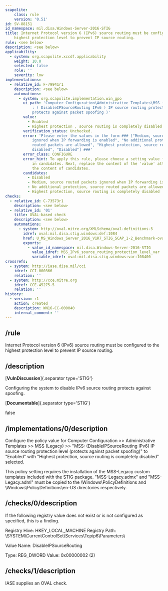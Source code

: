 ```yaml
---
scapolite:
    class: rule
    version: '0.51'
id: SV-88151
id_namespace: mil.disa.Windows-Server-2016-STIG
title: Internet Protocol version 6 (IPv6) source routing must be configured to the
    highest protection level to prevent IP source routing.
rule: <see below>
description: <see below>
applicability:
  - system: org.scapolite.xccdf.applicability
    weight: 10.0
    selected: false
    role: ''
    severity: low
implementations:
  - relative_id: F-79941r1
    description: <see below>
    automations:
      - system: org.scapolite.implementation.win_gpo
        ui_path: 'Computer Configuration\Administrative Templates\MSS ( Legacy )\MSS
            : ( DisableIPSourceRouting IPv6 ) IP source routing protection level (
            protects against packet spoofing )'
        value:
          - Enabled
          - Highest protection , source routing is completely disabled
        verification_status: Unchecked.
        error: 'Please enter the values in the form ### ["Medium, source routed packets
            ignored when IP forwarding is enabled", "No additional protection, source
            routed packets are allowed", "Highest protection, source routing is completely
            disabled", "Disabled"] ###'
        error_class: CONFIGURE
        error_hint: To apply this rule, please choose a setting value for each sub-setting
            in candidates. Next, replace the content of the 'value' attribute with
            the content of candidates.
        candidates:
          - Disabled
          - Medium, source routed packets ignored when IP forwarding is enabled
          - No additional protection, source routed packets are allowed
          - Highest protection, source routing is completely disabled
checks:
  - relative_id: C-73573r1
    description: <see below>
  - relative_id: '01'
    title: OVAL-based check
    description: <see below>
    automations:
      - system: http://oval.mitre.org/XMLSchema/oval-definitions-5
        idref: oval:mil.disa.stig.windows:def:1084
        href: U_MS_Windows_Server_2016_V1R7_STIG_SCAP_1-2_Benchmark-oval.xml
        exports:
          - value_id_namespace: mil.disa.Windows-Server-2016-STIG
            value_idref: MSS_IPv6_source_routing_protection_level_var
            variable_idref: oval:mil.disa.stig.windows:var:108400
crossrefs:
  - system: http://iase.disa.mil/cci
    idref: CCI-000366
    relation: ''
  - system: http://cce.mitre.org
    idref: CCE-45275-5
    relation: ''
history:
  - version: r1
    action: created
    description: WN16-CC-000040
    internal_comment: ''
---
```



## /rule

Internet Protocol version 6 (IPv6) source routing must be configured to the highest protection level to prevent IP source routing.

## /description

[**VulnDiscussion**]{.separator type='STIG'}

Configuring the system to disable IPv6 source routing protects against spoofing.

[**Documentable**]{.separator type='STIG'}

false

## /implementations/0/description

Configure the policy value for Computer Configuration >> Administrative Templates >> MSS (Legacy) >> "MSS: (DisableIPSourceRouting IPv6) IP source routing protection level (protects against packet spoofing)" to "Enabled" with "Highest protection, source routing is completely disabled" selected.

This policy setting requires the installation of the MSS-Legacy custom templates included with the STIG package. "MSS-Legacy.admx" and "MSS-Legacy.adml" must be copied to the \Windows\PolicyDefinitions and \Windows\PolicyDefinitions\en-US directories respectively.

## /checks/0/description

If the following registry value does not exist or is not configured as specified, this is a finding.

Registry Hive: HKEY_LOCAL_MACHINE
Registry Path: \SYSTEM\CurrentControlSet\Services\Tcpip6\Parameters\

Value Name: DisableIPSourceRouting

Type: REG_DWORD
Value: 0x00000002 (2)

## /checks/1/description

IASE supplies an OVAL check.
